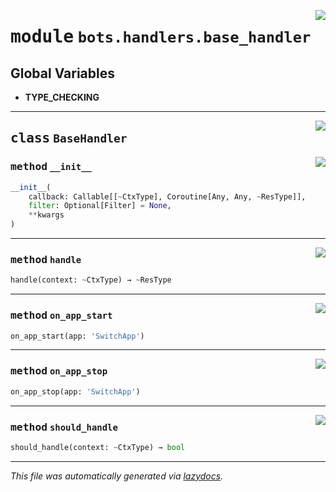 <!-- markdownlint-disable -->

<a href="../../../src/switch/bots/handlers/base_handler.py#L0"><img align="right" src="https://img.shields.io/badge/-source-cccccc?style=flat-square"/></a>

# <kbd>module</kbd> `bots.handlers.base_handler`




**Global Variables**
---------------
- **TYPE_CHECKING**


---

<a href="../../../src/switch/bots/handlers/base_handler.py#L15"><img align="right" src="https://img.shields.io/badge/-source-cccccc?style=flat-square"/></a>

## <kbd>class</kbd> `BaseHandler`




<a href="../../../src/switch/bots/handlers/base_handler.py#L16"><img align="right" src="https://img.shields.io/badge/-source-cccccc?style=flat-square"/></a>

### <kbd>method</kbd> `__init__`

```python
__init__(
    callback: Callable[[~CtxType], Coroutine[Any, Any, ~ResType]],
    filter: Optional[Filter] = None,
    **kwargs
)
```








---

<a href="../../../src/switch/bots/handlers/base_handler.py#L34"><img align="right" src="https://img.shields.io/badge/-source-cccccc?style=flat-square"/></a>

### <kbd>method</kbd> `handle`

```python
handle(context: ~CtxType) → ~ResType
```





---

<a href="../../../src/switch/bots/handlers/base_handler.py#L25"><img align="right" src="https://img.shields.io/badge/-source-cccccc?style=flat-square"/></a>

### <kbd>method</kbd> `on_app_start`

```python
on_app_start(app: 'SwitchApp')
```





---

<a href="../../../src/switch/bots/handlers/base_handler.py#L28"><img align="right" src="https://img.shields.io/badge/-source-cccccc?style=flat-square"/></a>

### <kbd>method</kbd> `on_app_stop`

```python
on_app_stop(app: 'SwitchApp')
```





---

<a href="../../../src/switch/bots/handlers/base_handler.py#L31"><img align="right" src="https://img.shields.io/badge/-source-cccccc?style=flat-square"/></a>

### <kbd>method</kbd> `should_handle`

```python
should_handle(context: ~CtxType) → bool
```








---

_This file was automatically generated via [lazydocs](https://github.com/ml-tooling/lazydocs)._
